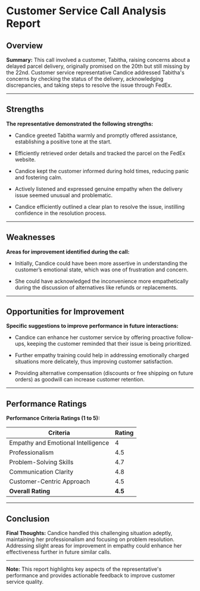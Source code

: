 # Customer Service Call Analysis Report

## Overview

**Summary:**
This call involved a customer, Tabitha, raising concerns about a delayed parcel delivery, originally promised on the 20th but still missing by the 22nd. Customer service representative Candice addressed Tabitha&#39;s concerns by checking the status of the delivery, acknowledging discrepancies, and taking steps to resolve the issue through FedEx.

---

## Strengths

**The representative demonstrated the following strengths:**

- Candice greeted Tabitha warmly and promptly offered assistance, establishing a positive tone at the start.
  
- Efficiently retrieved order details and tracked the parcel on the FedEx website.
  
- Candice kept the customer informed during hold times, reducing panic and fostering calm.
  
- Actively listened and expressed genuine empathy when the delivery issue seemed unusual and problematic.
  
- Candice efficiently outlined a clear plan to resolve the issue, instilling confidence in the resolution process.
  

---

## Weaknesses

**Areas for improvement identified during the call:**

- Initially, Candice could have been more assertive in understanding the customer’s emotional state, which was one of frustration and concern.
  
- She could have acknowledged the inconvenience more empathetically during the discussion of alternatives like refunds or replacements.
  

---

## Opportunities for Improvement

**Specific suggestions to improve performance in future interactions:**

- Candice can enhance her customer service by offering proactive follow-ups, keeping the customer reminded that their issue is being prioritized.
  
- Further empathy training could help in addressing emotionally charged situations more delicately, thus improving customer satisfaction.
  
- Providing alternative compensation (discounts or free shipping on future orders) as goodwill can increase customer retention.
  

---

## Performance Ratings

**Performance Criteria Ratings (1 to 5):**

| Criteria                       | Rating |
|-------------------------------|--------|
| Empathy and Emotional Intelligence | 4 |
| Professionalism               | 4.5 |
| Problem-Solving Skills        | 4.7 |
| Communication Clarity         | 4.8 |
| Customer-Centric Approach     | 4.5 |
| **Overall Rating**            | **4.5** |

---

## Conclusion

**Final Thoughts:**
Candice handled this challenging situation adeptly, maintaining her professionalism and focusing on problem resolution. Addressing slight areas for improvement in empathy could enhance her effectiveness further in future similar calls.

---

**Note:** This report highlights key aspects of the representative's performance and provides actionable feedback to improve customer service quality.
